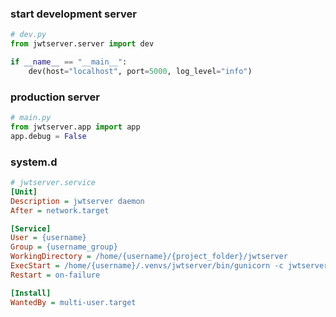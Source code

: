 ### start development server

```python
# dev.py
from jwtserver.server import dev

if __name__ == "__main__":
    dev(host="localhost", port=5000, log_level="info")
```

### production server
```python
# main.py
from jwtserver.app import app
app.debug = False
```

### system.d
```ini
# jwtserver.service
[Unit]
Description = jwtserver daemon
After = network.target

[Service]
User = {username}
Group = {username_group}
WorkingDirectory = /home/{username}/{project_folder}/jwtserver
ExecStart = /home/{username}/.venvs/jwtserver/bin/gunicorn -c jwtserver/functions/gunicorn.py main:app
Restart = on-failure

[Install]
WantedBy = multi-user.target
```